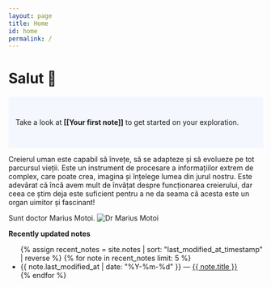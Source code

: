 ```yaml
---
layout: page
title: Home
id: home
permalink: /
---
```


# Salut 🌱

<p style="padding: 3em 1em; background: #f5f7ff; border-radius: 4px;">
  Take a look at <span style="font-weight: bold">[[Your first note]]</span> to get started on your exploration.
</p>

Creierul uman este capabil să învețe, să se adapteze și să evolueze pe tot parcursul vieții. Este un instrument de procesare a informațiilor extrem de complex, care poate crea, imagina și înțelege lumea din jurul nostru. Este adevărat că încă avem mult de învățat despre funcționarea creierului, dar ceea ce știm deja este suficient pentru a ne da seama că acesta este un organ uimitor și fascinant!

Sunt doctor Marius Motoi.
![Dr  Marius Motoi](https://github.com/desprepsihiatrie/blog/assets/139854003/9ccbade5-fe21-44f8-bdad-89be1efc55a6)


<strong>Recently updated notes</strong>

<ul>
  {% assign recent_notes = site.notes | sort: "last_modified_at_timestamp" | reverse %}
  {% for note in recent_notes limit: 5 %}
    <li>
      {{ note.last_modified_at | date: "%Y-%m-%d" }} — <a class="internal-link" href="{{ note.url }}">{{ note.title }}</a>
    </li>
  {% endfor %}
</ul>

<style>
  .wrapper {
    max-width: 46em;
  }
</style>
